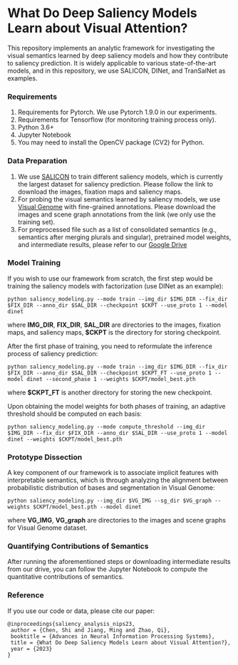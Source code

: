 # What Do Deep Saliency Models Learn about Visual Attention?

This repository implements an analytic framework for investigating the visual semantics learned by deep saliency models and how they contribute to saliency prediction. It is widely applicable to various state-of-the-art models, and in this repository, we use SALICON, DINet, and TranSalNet as examples.

### Requirements
1. Requirements for Pytorch. We use Pytorch 1.9.0 in our experiments.
2. Requirements for Tensorflow (for monitoring training process only).
3. Python 3.6+
4. Jupyter Notebook
5. You may need to install the OpenCV package (CV2) for Python.

### Data Preparation
1. We use [SALICON](http://salicon.net/challenge-2017/) to train different saliency models, which is currently the largest dataset for saliency prediction. Please follow the link to download the images, fixation maps and saliency maps.
2. For probing the visual semantics learned by saliency models, we use [Visual Genome](http://visualgenome.org/api/v0/api_home.html) with fine-grained annotations. Please download the images and scene graph annotations from the link (we only use the training set).
3. For preprocessed file such as a list of consolidated semantics (e.g., semantics after merging plurals and singular), pretrained model weights, and intermediate results, please refer to our [Google Drive](https://drive.google.com/drive/folders/1chgd9fOrAeU7KQNpaJMi0ri8ZqhrvFEb?usp=sharing)

### Model Training
If you wish to use our framework from scratch, the first step would be training the saliency models with factorization (use DINet as an example):
```
python saliency_modeling.py --mode train --img_dir $IMG_DIR --fix_dir $FIX_DIR --anno_dir $SAL_DIR --checkpoint $CKPT --use_proto 1 --model dinet
```
where **IMG_DIR**, **FIX_DIR**, **SAL_DIR** are directories to the images, fixation maps, and saliency maps, **$CKPT** is the directory for storing checkpoint.

After the first phase of training, you need to reformulate the inference process of saliency prediction:
```
python saliency_modeling.py --mode train --img_dir $IMG_DIR --fix_dir $FIX_DIR --anno_dir $SAL_DIR --checkpoint $CKPT_FT --use_proto 1 --model dinet --second_phase 1 --weights $CKPT/model_best.pth
```
where **$CKPT_FT** is another directory for storing the new checkpoint.

Upon obtaining the model weights for both phases of training, an adaptive threshold should be computed on each basis:
```
python saliency_modeling.py --mode compute_threshold --img_dir $IMG_DIR --fix_dir $FIX_DIR --anno_dir $SAL_DIR --use_proto 1 --model dinet --weights $CKPT/model_best.pth
```

### Prototype Dissection
A key component of our framework is to associate implicit features with interpretable semantics, which is through analyzing the alignment between probabilistic distribution of bases and segmentation in Visual Genome:
```
python saliency_modeling.py --img_dir $VG_IMG --sg_dir $VG_graph --weights $CKPT/model_best.pth --model dinet
```
where **VG_IMG**, **VG_graph** are directories to the images and scene graphs for Visual Genome dataset.

### Quantifying Contributions of Semantics
After running the aforementioned steps or downloading intermediate results from our drive, you can follow the Jupyter Notebook to compute the quantitative contributions of semantics.

### Reference
If you use our code or data, please cite our paper:
```
@inproceedings{saliency_analysis_nips23,
 author = {Chen, Shi and Jiang, Ming and Zhao, Qi},
 booktitle = {Advances in Neural Information Processing Systems},
 title = {What Do Deep Saliency Models Learn about Visual Attention?},
 year = {2023}
}

```
